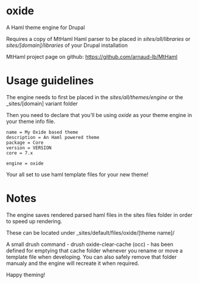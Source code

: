 oxide
=====

A Haml theme engine for Drupal

Requires a copy of MtHaml Haml parser to be placed in _sites/all/libraries_ or _sites/[domain]/libraries_ of your Drupal installation

MtHaml project page on github: https://github.com/arnaud-lb/MtHaml


Usage guidelines
================

The engine needs to first be placed in the _sites/all/themes/engine_ or the _sites/[domain] variant folder

Then you need to declare that you'll be using _oxide_ as your theme engine in your theme info file.

```
name = My Oxide based theme
description = An Haml powered theme
package = Core
version = VERSION
core = 7.x

engine = oxide
```

Your all set to use haml template files for your new theme!


Notes
=====

The engine saves rendered parsed haml files in the sites files folder in order to speed up rendering.

These can be located under _sites/default/files/oxide/[theme name]/

A small drush command - drush oxide-clear-cache (occ) - has been defined for emptying that cache folder whenever you rename or move a template file when developing. 
You can also safely remove that folder manualy and the engine will recreate it when required.

Happy theming!